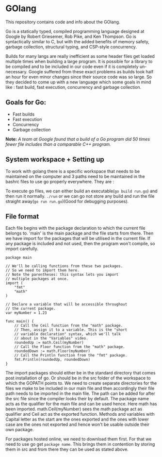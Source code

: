# GOlang

This repository contains code and info about the GOlang.

Go is a statically typed, compiled programming language designed at Google by Robert Griesemer, Rob Pike, and Ken Thompson. Go is syntactically similar to C, but with the added benefits of memory safety, garbage collection, structural typing, and CSP-style concurrency. 

Builds for many langs are really inefficient as some header files get loaded multiple times when building a large program. It is possible for a library to be compiled and to be included in our code even if it is completely un-necessary. Google suffered from these exact problems as builds took half an hour for even minor changes since their source code was so large. So they decided to come up with a new language which some goals in mind like : fast build, fast execution, concurrency and garbage collection. 

## Goals for Go:

* Fast builds
* Fast execution
* Concurrency
* Garbage collection

__Note:__ _A team at Google found that a build of a Go program did 50 times fewer file includes than a comparable C++ program._

## System workspace + Setting up

To work with golang there is a specific workspace that needs to be maintained on the computer and 3 paths need to be maintained in the bashrc files to use go properly everywhere. They are : 

	


To execute go files, we can either build an executable(`go build run.go`) and then run it normally. `./run` or we can go not store any build and run the file straight away(`go run run.go`)(Good for debugging purposes).

## File format

Each file begins with the package declaration to which the current file belongs to. 'main' is the main package and the file starts from there. Then we have import for the packages that will be utilised in the current file. If any package is included and not used, then the program won't compile, so import carefully. 

```golang
package main

// We'll be calling functions from these two packages.
// So we need to import them here.
// Note the parentheses: this syntax lets you import
// multiple packages at once.
import (
    "fmt"
    "math"
)

// Declare a variable that will be accessible throughout
// the current package.
var myNumber = 1.23

func main() {
    // Call the Ceil function from the "math" package.
    // Then, assign it to a variable. This is the "short
    // variable declaration" syntax, which we'll talk
    // about in the "Variables" video.
    roundedUp := math.Ceil(myNumber)
    // Call the Floor function from the "math" package.
    roundedDown := math.Floor(myNumber)
    // Call the Println function from the "fmt" package.
    fmt.Println(roundedUp, roundedDown)
} 
```

The import packages should either be in the standard directory that comes post installation of go. Or should be in the src folder of the workspace to which the GOPATH points to. We need to create separate directories for the files we make to be included in our main file and then accordingly their file path needs to be imported in the main file. The path can be added for after the src file since the compiler looks their by default. The package name acts as the qualifier for the main file and can be used hence. Here math has been imported. math.Ceil(myNumber) sees the math package act as qualifier and Ceil act as the exported function. Methods and variables with Capital letter as the start are the ones exported and the ones with lower case are the ones not exported and hence won't be usable outside their own package.

For packages hosted online, we need to download them first. For that we need to use go get `package name`. This brings them in contention by storing them in src and from there they can be used as stated above.
